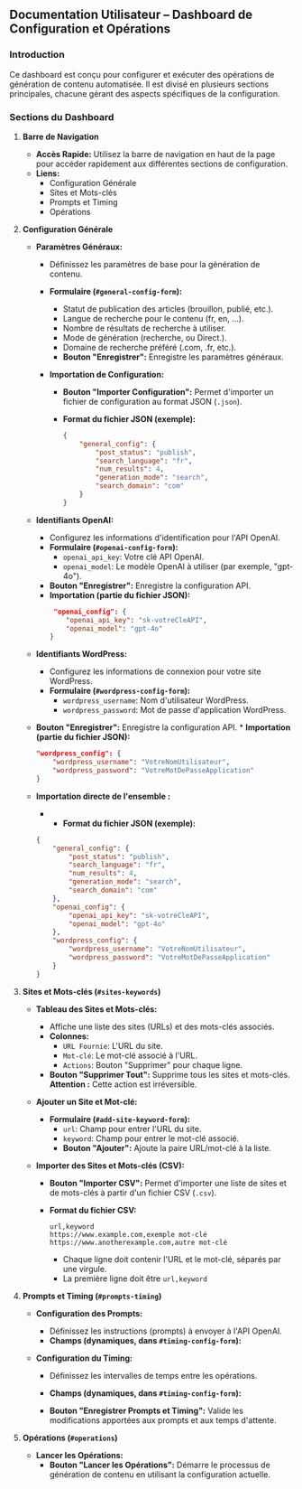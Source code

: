 ## Documentation Utilisateur – Dashboard de Configuration et Opérations

### Introduction

Ce dashboard est conçu pour configurer et exécuter des opérations de génération de contenu automatisée. Il est divisé en plusieurs sections principales, chacune gérant des aspects spécifiques de la configuration.

### Sections du Dashboard

1.  **Barre de Navigation**

    *   **Accès Rapide:** Utilisez la barre de navigation en haut de la page pour accéder rapidement aux différentes sections de configuration.
    *   **Liens:**
        *   Configuration Générale
        *   Sites et Mots-clés
        *   Prompts et Timing
        *   Opérations

2.  **Configuration Générale**

    *   **Paramètres Généraux:**
        *   Définissez les paramètres de base pour la génération de contenu.
        *   **Formulaire (`#general-config-form`):**
            *   Statut de publication des articles (brouillon, publié, etc.).
            *   Langue de recherche pour le contenu (fr, en, ...).
            *   Nombre de résultats de recherche à utiliser.
            *   Mode de génération (recherche, ou Direct.).
            *   Domaine de recherche préféré (.com, .fr, etc.).
            *   **Bouton "Enregistrer":** Enregistre les paramètres généraux.

        *   **Importation de Configuration:**
            *   **Bouton "Importer Configuration":** Permet d'importer un fichier de configuration au format JSON (`.json`).
            *   **Format du fichier JSON (exemple):**

                ```json
                {
                    "general_config": {
                        "post_status": "publish",
                        "search_language": "fr",
                        "num_results": 4,
                        "generation_mode": "search",
                        "search_domain": "com"
                    }
                }
                ```

    *   **Identifiants OpenAI:**
        *   Configurez les informations d'identification pour l'API OpenAI.
        *   **Formulaire (`#openai-config-form`):**
            *   `openai_api_key`: Votre clé API OpenAI.
            *   `openai_model`: Le modèle OpenAI à utiliser (par exemple, "gpt-4o").
        *    **Bouton "Enregistrer":** Enregistre la configuration API.
        *   **Importation (partie du fichier JSON):**
            ```json
             "openai_config": {
                "openai_api_key": "sk-votreCleAPI",
                "openai_model": "gpt-4o"
            }
            ```

    *   **Identifiants WordPress:**
        *   Configurez les informations de connexion pour votre site WordPress.
        *   **Formulaire (`#wordpress-config-form`):**
            *   `wordpress_username`: Nom d'utilisateur WordPress.
            *   `wordpress_password`: Mot de passe d'application WordPress.
       *    **Bouton "Enregistrer":** Enregistre la configuration API.
        *   **Importation (partie du fichier JSON):**

            ```json
            "wordpress_config": {
                "wordpress_username": "VotreNomUtilisateur",
                "wordpress_password": "VotreMotDePasseApplication"
            }
            ```

    * **Importation directe de l'ensemble :**
        * *   **Format du fichier JSON (exemple):**
        ```json
        {
            "general_config": {
                "post_status": "publish",
                "search_language": "fr",
                "num_results": 4,
                "generation_mode": "search",
                "search_domain": "com"
            },
            "openai_config": {
                "openai_api_key": "sk-votreCleAPI",
                "openai_model": "gpt-4o"
            },
            "wordpress_config": {
                "wordpress_username": "VotreNomUtilisateur",
                "wordpress_password": "VotreMotDePasseApplication"
            }
        }
        ```


3.  **Sites et Mots-clés (`#sites-keywords`)**

    *   **Tableau des Sites et Mots-clés:**
        *   Affiche une liste des sites (URLs) et des mots-clés associés.
        *   **Colonnes:**
            *   `URL Fournie`: L'URL du site.
            *   `Mot-clé`: Le mot-clé associé à l'URL.
            *   `Actions`:  Bouton "Supprimer" pour chaque ligne.
        *   **Bouton "Supprimer Tout":** Supprime tous les sites et mots-clés.  **Attention :** Cette action est irréversible.

    *   **Ajouter un Site et Mot-clé:**
        *   **Formulaire (`#add-site-keyword-form`):**
            *   `url`: Champ pour entrer l'URL du site.
            *   `keyword`: Champ pour entrer le mot-clé associé.
            *   **Bouton "Ajouter":** Ajoute la paire URL/mot-clé à la liste.

    *   **Importer des Sites et Mots-clés (CSV):**
        *   **Bouton "Importer CSV":** Permet d'importer une liste de sites et de mots-clés à partir d'un fichier CSV (`.csv`).
        *   **Format du fichier CSV:**

            ```
            url,keyword
            https://www.example.com,exemple mot-clé
            https://www.anotherexample.com,autre mot-clé
            ```
            *   Chaque ligne doit contenir l'URL et le mot-clé, séparés par une virgule.
            *  La première ligne doit être `url,keyword`

4.  **Prompts et Timing (`#prompts-timing`)**

    *   **Configuration des Prompts:**
        *   Définissez les instructions (prompts) à envoyer à l'API OpenAI.
        *   **Champs (dynamiques, dans `#timing-config-form`):**


    *   **Configuration du Timing:**
        *   Définissez les intervalles de temps entre les opérations.
        *   **Champs (dynamiques, dans `#timing-config-form`):**
        
        * **Bouton "Enregistrer Prompts et Timing":** Valide les modifications apportées aux prompts et aux temps d'attente.

5.  **Opérations (`#operations`)**

    *   **Lancer les Opérations:**
        *   **Bouton "Lancer les Opérations":** Démarre le processus de génération de contenu en utilisant la configuration actuelle.
